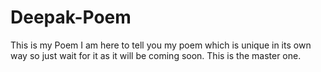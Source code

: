 # Deepak-Poem
This is my Poem
I am here to tell you my poem
which is unique in its own way
so just wait for it as it will 
be coming soon.
This is the master one.
